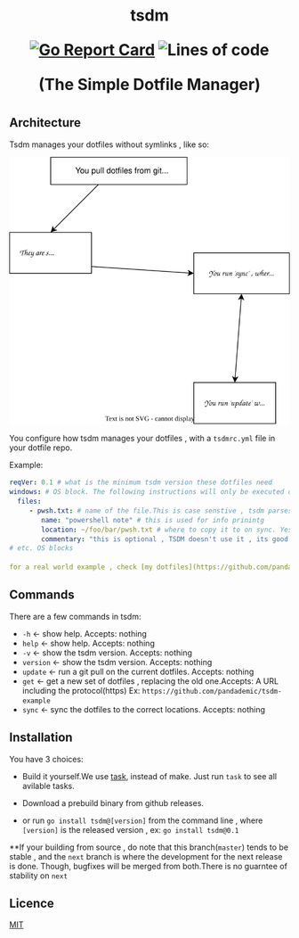 <h1 align="center">tsdm

[![Go Report Card](https://goreportcard.com/badge/github.com/pandademic/tsdm)](https://goreportcard.com/report/github.com/pandademic/tsdm)
![Lines of code](https://img.shields.io/tokei/lines/github/pandademic/tsdm)
<p>(The Simple Dotfile Manager)</p>
<h1>


## Architecture

Tsdm manages your dotfiles without symlinks , like so:

[![architecture svg](assets/architecture.svg)](assets/architecture.svg)


You configure how tsdm manages your dotfiles , with a `tsdmrc.yml` file in your dotfile repo.

Example:

```yaml
reqVer: 0.1 # what is the minimum tsdm version these dotfiles need
windows: # OS block. The following instructions will only be executed on this OS
  files:
     - pwsh.txt: # name of the file.This is case senstive , tsdm parses the names of the files in dotfile directory , and looks for the data in the rc file 
        name: "powershell note" # this is used for info prinintg
        location: ~/foo/bar/pwsh.txt # where to copy it to on sync. Yes , it supports tilda's
        commentary: "this is optional , TSDM doesn't use it , its good for readability"
# etc. OS blocks

for a real world example , check [my dotfiles](https://github.com/pandademic/dotfiles).

```
## Commands
There are a few commands in tsdm:
- `-h` <- show help. Accepts: nothing
- `help` <- show help. Accepts: nothing
- `-v` <- show the tsdm version. Accepts: nothing
- `version` <- show the tsdm version. Accepts: nothing
- `update` <- run a git pull on the current dotfiles. Accepts: nothing
- `get` <- get a new set of dotfiles , replacing the old one.Accepts: A URL including the protocol(https)
Ex: `https://github.com/pandademic/tsdm-example`
- `sync` <- sync the dotfiles to the correct locations. Accepts: nothing
## Installation
You have 3 choices:
- Build it yourself.We use [task](https://taskfile.dev/), instead of make. Just run `task` to see all avilable tasks.
  
- Download a prebuild binary from github releases. 

- or run `go install tsdm@[version]` from the command line , where `[version]` is the released version , ex: `go install tsdm@0.1`

**If your building from source , do note that this branch(`master`) tends to be stable , and the `next` branch is where the development for the next release is done. Though, bugfixes will be merged from both.There is no guarntee of  stability on `next`

## Licence

[MIT](https://github.com/Pandademic/tsdm/blob/main/LICENSE)
